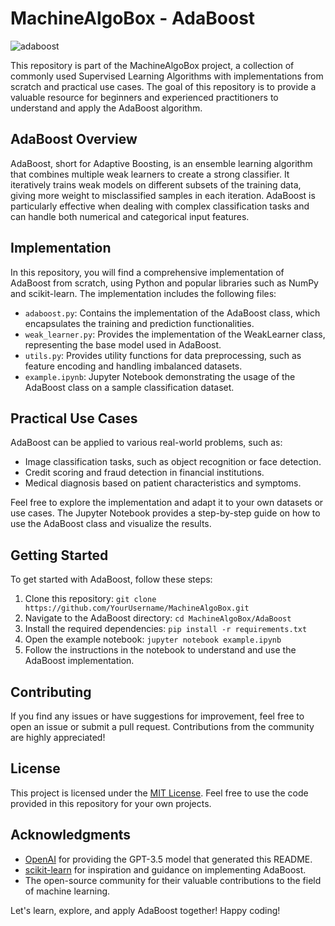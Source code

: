 # MachineAlgoBox - AdaBoost

![adaboost](https://example.com/adaboost.png)

This repository is part of the MachineAlgoBox project, a collection of commonly used Supervised Learning Algorithms with implementations from scratch and practical use cases. The goal of this repository is to provide a valuable resource for beginners and experienced practitioners to understand and apply the AdaBoost algorithm.

## AdaBoost Overview
AdaBoost, short for Adaptive Boosting, is an ensemble learning algorithm that combines multiple weak learners to create a strong classifier. It iteratively trains weak models on different subsets of the training data, giving more weight to misclassified samples in each iteration. AdaBoost is particularly effective when dealing with complex classification tasks and can handle both numerical and categorical input features.

## Implementation
In this repository, you will find a comprehensive implementation of AdaBoost from scratch, using Python and popular libraries such as NumPy and scikit-learn. The implementation includes the following files:

- `adaboost.py`: Contains the implementation of the AdaBoost class, which encapsulates the training and prediction functionalities.
- `weak_learner.py`: Provides the implementation of the WeakLearner class, representing the base model used in AdaBoost.
- `utils.py`: Provides utility functions for data preprocessing, such as feature encoding and handling imbalanced datasets.
- `example.ipynb`: Jupyter Notebook demonstrating the usage of the AdaBoost class on a sample classification dataset.

## Practical Use Cases
AdaBoost can be applied to various real-world problems, such as:

- Image classification tasks, such as object recognition or face detection.
- Credit scoring and fraud detection in financial institutions.
- Medical diagnosis based on patient characteristics and symptoms.

Feel free to explore the implementation and adapt it to your own datasets or use cases. The Jupyter Notebook provides a step-by-step guide on how to use the AdaBoost class and visualize the results.

## Getting Started
To get started with AdaBoost, follow these steps:

1. Clone this repository: `git clone https://github.com/YourUsername/MachineAlgoBox.git`
2. Navigate to the AdaBoost directory: `cd MachineAlgoBox/AdaBoost`
3. Install the required dependencies: `pip install -r requirements.txt`
4. Open the example notebook: `jupyter notebook example.ipynb`
5. Follow the instructions in the notebook to understand and use the AdaBoost implementation.

## Contributing
If you find any issues or have suggestions for improvement, feel free to open an issue or submit a pull request. Contributions from the community are highly appreciated!

## License
This project is licensed under the [MIT License](https://opensource.org/licenses/MIT). Feel free to use the code provided in this repository for your own projects.

## Acknowledgments
- [OpenAI](https://openai.com/) for providing the GPT-3.5 model that generated this README.
- [scikit-learn](https://scikit-learn.org/) for inspiration and guidance on implementing AdaBoost.
- The open-source community for their valuable contributions to the field of machine learning.

Let's learn, explore, and apply AdaBoost together! Happy coding!
